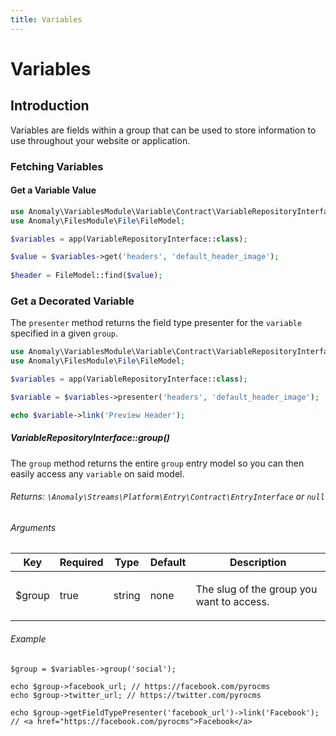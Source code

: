 ```yaml
---
title: Variables
---
```


# Variables

<div class="documentation__toc"></div>

## Introduction

Variables are fields within a group that can be used to store information to use throughout your website or application.

### Fetching Variables

#### Get a Variable Value

```php
use Anomaly\VariablesModule\Variable\Contract\VariableRepositoryInterface;
use Anomaly\FilesModule\File\FileModel;

$variables = app(VariableRepositoryInterface::class);

$value = $variables->get('headers', 'default_header_image');
 
$header = FileModel::find($value);
```

### Get a Decorated Variable

The `presenter` method returns the field type presenter for the `variable` specified in a given `group`.

```php
use Anomaly\VariablesModule\Variable\Contract\VariableRepositoryInterface;
use Anomaly\FilesModule\File\FileModel;

$variables = app(VariableRepositoryInterface::class);

$variable = $variables->presenter('headers', 'default_header_image');

echo $variable->link('Preview Header');
```

##### VariableRepositoryInterface::group()

The `group` method returns the entire `group` entry model so you can then easily access any `variable` on said model.

###### Returns: `\Anomaly\Streams\Platform\Entry\Contract\EntryInterface` or `null`

###### Arguments

<table class="table table-bordered table-striped">

<thead>

<tr>

<th>Key</th>

<th>Required</th>

<th>Type</th>

<th>Default</th>

<th>Description</th>

</tr>

</thead>

<tbody>

<tr>

<td>

$group

</td>

<td>

true

</td>

<td>

string

</td>

<td>

none

</td>

<td>

The slug of the group you want to access.

</td>

</tr>

</tbody>

</table>

###### Example

    $group = $variables->group('social');

    echo $group->facebook_url; // https://facebook.com/pyrocms
    echo $group->twitter_url; // https://twitter.com/pyrocms

    echo $group->getFieldTypePresenter('facebook_url')->link('Facebook'); // <a href="https://facebook.com/pyrocms">Facebook</a>
